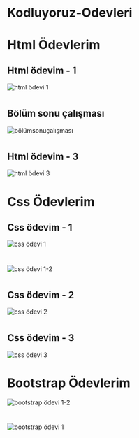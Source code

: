 # Kodluyoruz-Odevleri

# Html Ödevlerim

## Html ödevim - 1

![html ödevi 1](https://user-images.githubusercontent.com/37274618/188321606-e9954890-a3cb-423d-a7db-3b34d7c4a1cd.png)
#



##  Bölüm sonu çalışması

![bölümsonuçalışması](https://user-images.githubusercontent.com/37274618/188321619-21df6eb9-44c4-43d7-8abe-18e93f4428b2.png)
#

##  Html ödevim - 3

![html ödevi 3](https://user-images.githubusercontent.com/37274618/188321663-8dec2d7b-6973-4cb1-98ea-b3a93f7182a2.png)
#

# Css Ödevlerim

## Css ödevim - 1

![css ödevi 1](https://user-images.githubusercontent.com/37274618/188321678-d5cd1537-b2e1-492f-a18b-ab877d3b1f81.png)
#
![css ödevi 1-2](https://user-images.githubusercontent.com/37274618/188321684-6a5fb5c9-1d28-40e8-85f2-d80f3610f9c4.png)
#

##  Css ödevim - 2

![css ödevi 2](https://user-images.githubusercontent.com/37274618/188321866-925efbc4-c763-4a78-8390-7ba224134caf.png)
#


##  Css ödevim - 3

![css ödevi 3](https://user-images.githubusercontent.com/37274618/188321876-46c45b22-8c60-4a2b-8a89-5dba9808aeeb.png)
#

# Bootstrap Ödevlerim

![bootstrap ödevi 1-2](https://user-images.githubusercontent.com/37274618/188321977-df80c137-cdad-47f5-a542-6882c1d49195.png)
#
![bootstrap ödevi 1](https://user-images.githubusercontent.com/37274618/188321978-7cda35fd-c358-4e2c-bee7-f3fce4cc3762.png)

